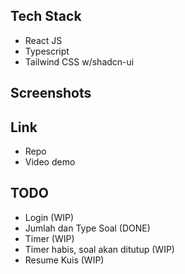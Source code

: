 ## Tech Stack

- React JS
- Typescript
- Tailwind CSS w/shadcn-ui

## Screenshots

## Link

- Repo
- Video demo

## TODO

- Login (WIP)
- Jumlah dan Type Soal (DONE)
- Timer (WIP)
- Timer habis, soal akan ditutup (WIP)
- Resume Kuis (WIP)
